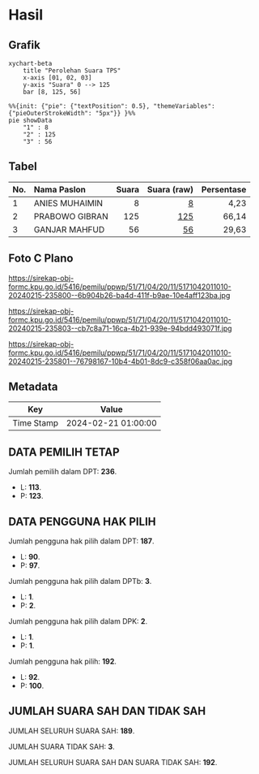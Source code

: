 # Hasil

## Grafik

```mermaid
xychart-beta
    title "Perolehan Suara TPS"
    x-axis [01, 02, 03]
    y-axis "Suara" 0 --> 125
    bar [8, 125, 56]
```

```mermaid
%%{init: {"pie": {"textPosition": 0.5}, "themeVariables": {"pieOuterStrokeWidth": "5px"}} }%%
pie showData
    "1" : 8
    "2" : 125
    "3" : 56
```

## Tabel

| No. | Nama Paslon    | Suara | Suara (raw) | Persentase |
|:--- |:-------------- | -----:| -----------:| ----------:|
| 1   | ANIES MUHAIMIN | 8     | [8][p-1]    | 4,23       |
| 2   | PRABOWO GIBRAN | 125   | [125][p-2]  | 66,14      |
| 3   | GANJAR MAHFUD  | 56    | [56][p-3]   | 29,63      |


[p-1]: https://github.com/gigit-pemilu/pemilu-2024-51-bali/blob/main/pilpres/hitung-suara/sub/51-bali/sub/71-kota-denpasar/sub/04-denpasar-utara/sub/2011-peguyangan-kangin/sub/010-tps/sub/paslon-1.txt
[p-2]: https://github.com/gigit-pemilu/pemilu-2024-51-bali/blob/main/pilpres/hitung-suara/sub/51-bali/sub/71-kota-denpasar/sub/04-denpasar-utara/sub/2011-peguyangan-kangin/sub/010-tps/sub/paslon-2.txt
[p-3]: https://github.com/gigit-pemilu/pemilu-2024-51-bali/blob/main/pilpres/hitung-suara/sub/51-bali/sub/71-kota-denpasar/sub/04-denpasar-utara/sub/2011-peguyangan-kangin/sub/010-tps/sub/paslon-3.txt

## Foto C Plano

https://sirekap-obj-formc.kpu.go.id/5416/pemilu/ppwp/51/71/04/20/11/5171042011010-20240215-235800--6b904b26-ba4d-411f-b9ae-10e4aff123ba.jpg

https://sirekap-obj-formc.kpu.go.id/5416/pemilu/ppwp/51/71/04/20/11/5171042011010-20240215-235803--cb7c8a71-16ca-4b21-939e-94bdd493071f.jpg

https://sirekap-obj-formc.kpu.go.id/5416/pemilu/ppwp/51/71/04/20/11/5171042011010-20240215-235801--76798167-10b4-4b01-8dc9-c358f06aa0ac.jpg


## Metadata

| Key        | Value               |
| ---------- | ------------------- |
| Time Stamp | 2024-02-21 01:00:00 |


## DATA PEMILIH TETAP

Jumlah pemilih dalam DPT: **236**.
 * L: **113**.
 * P: **123**.

## DATA PENGGUNA HAK PILIH

Jumlah pengguna hak pilih dalam DPT: **187**.
 * L: **90**.
 * P: **97**.

Jumlah pengguna hak pilih dalam DPTb: **3**.
 * L: **1**.
 * P: **2**.

Jumlah pengguna hak pilih dalam DPK: **2**.
 * L: **1**.
 * P: **1**.

Jumlah pengguna hak pilih: **192**.
 * L: **92**.
 * P: **100**.

## JUMLAH SUARA SAH DAN TIDAK SAH

JUMLAH SELURUH SUARA SAH: **189**.

JUMLAH SUARA TIDAK SAH: **3**.

JUMLAH SELURUH SUARA SAH DAN SUARA TIDAK SAH: **192**.


